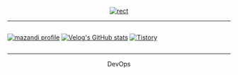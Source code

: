 
<div align=center> 
  
[![rect](https://capsule-render.vercel.app/api?type=soft&color=gradient&text=psp0's%20github&fontAlign=30&fontSize=40&textBg=true&desc=Ops%20Based%20Learner%20psp0입니다.&descAlign=73&descAlignY=50&fontBg=true)](https://github.com/psp0)

---

<div style="display:flex; flex-direction:row;">

[![mazandi profile](http://mazandi.herokuapp.com/api?handle=tkdvlf9058&theme=cold)](https://solved.ac/profile/tkdvlf9058)
[![Velog's GitHub stats](https://velog-readme-stats.vercel.app/api/list?name=psp0)](https://velog.io/@psp0)
[![Tistory](https://github-readme-tistory-card.vercel.app/api/badge?name=opsdev)](https://opsdev.tistory.com/)
</div>

---  
DevOps
</div>

